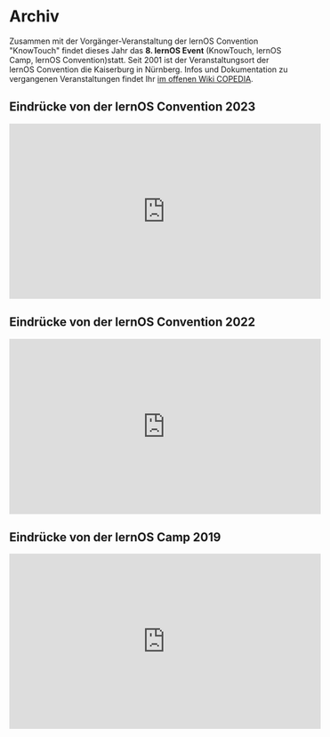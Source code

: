 # Archiv

Zusammen mit der Vorgänger-Veranstaltung der lernOS Convention "KnowTouch" findet dieses Jahr das **8. lernOS Event** (KnowTouch, lernOS Camp, lernOS Convention)statt. Seit 2001 ist der Veranstaltungsort der lernOS Convention die Kaiserburg in Nürnberg. Infos und Dokumentation zu vergangenen Veranstaltungen findet Ihr [im offenen Wiki COPEDIA](https://wiki.cogneon.de/loscon).

## Eindrücke von der lernOS Convention 2023

<iframe width="560" height="315" src="https://www.youtube-nocookie.com/embed/W0UaN3bcmXc?si=-Ql5N3TArhtGrc2M" title="YouTube video player" frameborder="0" allow="accelerometer; autoplay; clipboard-write; encrypted-media; gyroscope; picture-in-picture; web-share" allowfullscreen></iframe>

## Eindrücke von der lernOS Convention 2022

<iframe width="560" height="315" src="https://www.youtube-nocookie.com/embed/r9talnVcpYc?si=aF2L0MJspZ6bAupS" title="YouTube video player" frameborder="0" allow="accelerometer; autoplay; clipboard-write; encrypted-media; gyroscope; picture-in-picture; web-share" allowfullscreen></iframe>

## Eindrücke von der lernOS Camp 2019

<iframe width="560" height="315" src="https://www.youtube-nocookie.com/embed/OjTCn07qvLM?si=xhZBgzzUM_JexxyP" title="YouTube video player" frameborder="0" allow="accelerometer; autoplay; clipboard-write; encrypted-media; gyroscope; picture-in-picture; web-share" allowfullscreen></iframe>